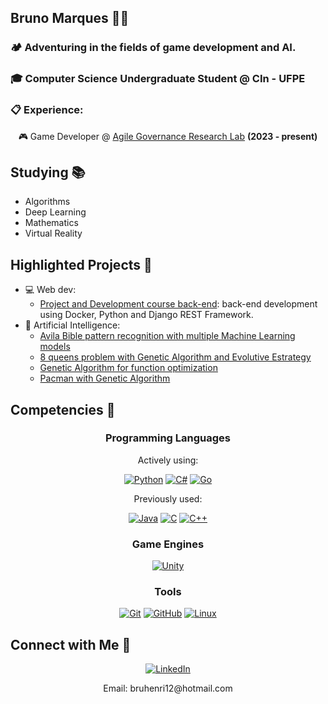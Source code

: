<div>
	<h2>Bruno Marques 👨‍💻 </h2>
	<h3>🏕️ Adventuring in the fields of game development and AI.</h3>
	<h3>🎓 Computer Science Undergraduate Student @ CIn - UFPE</h3>
	<h3>📋 Experience:</h3>
	<div align='center'>
		<p> 🎮 Game Developer @ <a href="https://www.agilegovernance.org/" target="_blank">Agile Governance Research Lab</a> <b>(2023 - present)</b></p>
	</div>
</div>

## Studying 📚
- Algorithms
- Deep Learning
- Mathematics
- Virtual Reality

## Highlighted Projects 🌟
- 💻 Web dev:
	- [Project and Development course back-end](https://github.com/thurcst/projetao-back): back-end development using Docker, Python and Django REST Framework.
- 🤖 Artificial Intelligence:
	- [Avila Bible pattern recognition with multiple Machine Learning models](https://github.com/bruhenri12/Projeto-AM-2022-2)
	- [8 queens problem with Genetic Algorithm and Evolutive Estrategy](https://github.com/bruhenri12/KillerQueens)
	- [Genetic Algorithm for function optimization](https://github.com/MatheusPaixaoG/Function-optimization-with-GA)
	- [Pacman with Genetic Algorithm](https://github.com/MatheusPaixaoG/Pacman-with-GA)

## Competencies 🔧

<div align="center">
	<h3>Programming Languages</h3>
	<p>Actively using:</p>
	<a href="https://www.python.org/" target="_blank"><img src="https://img.shields.io/badge/Python-3776AB?style=for-the-badge&logo=python&logoColor=white" alt="Python"></a>
	<a href="https://docs.microsoft.com/en-us/dotnet/csharp/" target="_blank"><img src="https://img.shields.io/badge/C%23-239120?style=for-the-badge&logo=c-sharp&logoColor=white" alt="C#"></a>
	<a href="https://golang.org/" target="_blank"><img src="https://img.shields.io/badge/Go-00ADD8?style=for-the-badge&logo=go&logoColor=white" alt="Go"></a>
	<p>Previously used:</p>
	<a href="https://www.java.com/" target="_blank"><img src="https://img.shields.io/badge/Java-007396?style=for-the-badge&logo=java&logoColor=white" alt="Java"></a>
	<a href="https://en.cppreference.com/w/c/language" target="_blank"><img src="https://img.shields.io/badge/C-A8B9CC?style=for-the-badge&logo=c&logoColor=white" alt="C"></a>
	<a href="https://en.cppreference.com/w/cpp" target="_blank"><img src="https://img.shields.io/badge/C++-00599C?style=for-the-badge&logo=c%2B%2B&logoColor=white" alt="C++"></a>
	<h3>Game Engines</h3>
	<a href="https://unity.com/" target="_blank"><img src="https://img.shields.io/badge/Unity-000000?style=for-the-badge&logo=unity&logoColor=white" alt="Unity"></a>
	<h3>Tools</h3>
	<a href="https://git-scm.com/" target="_blank"><img src="https://img.shields.io/badge/Git-F05032?style=for-the-badge&logo=git&logoColor=white" alt="Git"></a>
	<a href="https://github.com/" target="_blank"><img src="https://img.shields.io/badge/GitHub-181717?style=for-the-badge&logo=github&logoColor=white" alt="GitHub"></a>
	<a href="https://www.linux.org/" target="_blank"><img src="https://img.shields.io/badge/Linux-FCC624?style=for-the-badge&logo=linux&logoColor=black" alt="Linux"></a>
</div>

## Connect with Me 📧
<div align='center'>
	<a href="https://www.linkedin.com/in/bruhenri12/" target="_blank"><img src="https://img.shields.io/badge/LinkedIn-0077B5?style=for-the-badge&logo=linkedin&logoColor=white" alt="LinkedIn"></a>
	<p>Email: bruhenri12@hotmail.com</p>
</div>


